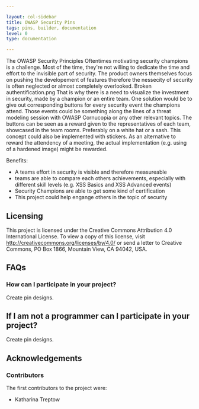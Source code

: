 ```yaml
---

layout: col-sidebar
title: OWASP Security Pins
tags: pins, builder, documentation
level: 0
type: documentation

---
```


The OWASP Security Principles
Oftentimes motivating security champions is a challenge. Most of the time, they're not willing to dedicate the time and effort to the invisible part of security. The product owners themselves focus on pushing the developement of features therefore the nessecity of security is often neglected or almost completely overlooked.
Broken authentification.png
That is why there is a need to visualize the investment in security, made by a champion or an entire team. One solution would be to give out corresponding buttons for every security event the champions attend. Those events could be something along the lines of a threat modeling session with OWASP Cornucopia or any other relevant topics.
The buttons can be seen as a reward given to the representatives of each team, showcased in the team rooms. Preferably on a white hat or a sash. This concept could also be implemented with stickers. As an alternative to reward the attendency of a meeting, the actual implementation (e.g. using of a hardened image) might be rewarded.

Benefits:
- A teams effort in security is visible and therefore measureable
- teams are able to compare each others achievements, especially with different skill levels (e.g. XSS Basics and XSS Advanced events)
- Security Champions are able to get some kind of certification
- This project could help engange others in the topic of security

## Licensing
This project is licensed under the Creative Commons Attribution 4.0 International License. To view a copy of this license, visit http://creativecommons.org/licenses/by/4.0/ or send a letter to Creative Commons, PO Box 1866, Mountain View, CA 94042, USA.

## FAQs
### How can I participate in your project?
Create pin designs.

## If I am not a programmer can I participate in your project?
Create pin designs.

## Acknowledgements
### Contributors
The first contributors to the project were:
- Katharina Treptow
